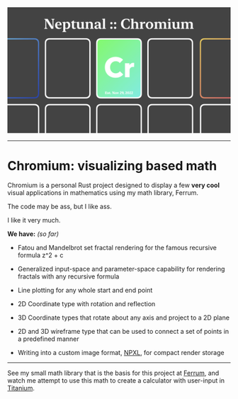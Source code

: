<img src="./cr-banner.png">

---

# **Chromium:** visualizing based math

Chromium is a personal Rust project designed to display a few **very cool** visual applications in mathematics using my math library, Ferrum.

The code may be ass, but I like ass.

I like it very much.

**We have:** *(so far)*

- Fatou and Mandelbrot set fractal rendering for the famous recursive formula z^2 + c

- Generalized input-space and parameter-space capability for rendering fractals with any recursive formula

- Line plotting for any whole start and end point

- 2D Coordinate type with rotation and reflection

- 3D Coordinate types that rotate about any axis and project to a 2D plane

- 2D and 3D wireframe type that can be used to connect a set of points in a predefined manner

- Writing into a custom image format, [NPXL](./npxl.md), for compact render storage

---

See my small math library that is the basis for this project at
[Ferrum](https://github.com/nptnl/ferrum),
and watch me attempt to use this math to create a calculator with user-input in
[Titanium](https://github.com/nptnl/titanium).